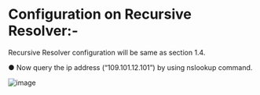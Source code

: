 # Configuration on Recursive Resolver:-

Recursive Resolver configuration will be same as section 1.4.

●	Now query the ip address (“109.101.12.101”) by using nslookup command.

![image](https://github.com/gawhale-ashwini/Security-Project/assets/149654320/e4f870fa-960f-4521-b277-d4289951e44b)

